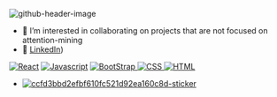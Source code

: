 
![github-header-image](https://github.com/SinthMite/SinthMite/assets/65990456/3b35c222-1c0b-47e1-9f6f-0620a41a890a)
- 💞️ I’m interested in collaborating on projects that are not focused on attention-mining
- 🌳 [LinkedIn](https://www.linkedin.com/in/serenfant-setoute-24707210b/))

<a href="https://github.com/SinthMite"><img alt="React" src="https://img.shields.io/badge/React-f94144?style=for-the-badge&logo=react&logoColor=white" /></a>
<a href="https://github.com/SinthMite"><img alt="Javascript" src="https://img.shields.io/badge/JavaScript-F9C74F?style=for-the-badge&logo=javascript&logoColor=624604" /></a>
<a href="https://github.com/SinthMite"><img alt="BootStrap" src="https://img.shields.io/badge/BootStrap-6610f2?style=for-the-badge&logo=BootStrap&logoColor=FFFFFF"/>
<a href="https://github.com/SinthMite"><img alt="CSS" src="https://img.shields.io/badge/CSS3-87CEEB?style=for-the-badge&logo=css3&logoColor=FFFFFF" />
<a href="https://github.com/SinthMite"><img alt="HTML" src="https://img.shields.io/badge/HTML5-43AA8B?style=for-the-badge&logo=html5&logoColor=white" />
- ![ccfd3bbd2efbf610fc521d92ea160c8d-sticker](https://github.com/SinthMite/ReadME/assets/65990456/2e79a103-b700-45f0-b879-e4cd6d18e7c9)
